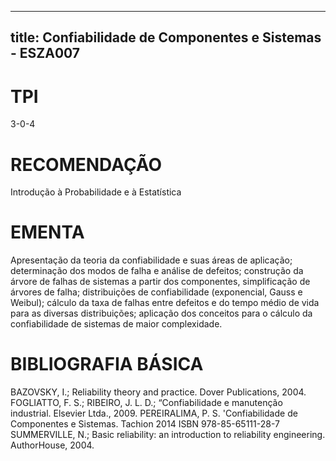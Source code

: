 
---
title: Confiabilidade de Componentes e Sistemas - ESZA007 
---

# TPI

3-0-4

# RECOMENDAÇÃO

Introdução à Probabilidade e à Estatística

# EMENTA

Apresentação da teoria da confiabilidade e suas áreas de aplicação; determinação dos modos de falha e análise de defeitos; construção da árvore de falhas de sistemas a partir dos componentes, simplificação de árvores de falha; distribuições de confiabilidade (exponencial, Gauss e Weibul); cálculo da taxa de falhas entre defeitos e do tempo médio de vida para as diversas distribuições; aplicação dos conceitos para o cálculo da confiabilidade de sistemas de maior complexidade.

# BIBLIOGRAFIA BÁSICA

BAZOVSKY, I.; Reliability theory and practice. Dover Publications, 2004.
FOGLIATTO, F. S.; RIBEIRO, J. L. D.; “Confiabilidade e manutenção industrial. Elsevier Ltda., 2009.
PEREIRALIMA, P. S. 'Confiabilidade de Componentes e Sistemas. Tachion 2014 ISBN 978-85-65111-28-7
SUMMERVILLE, N.; Basic reliability: an introduction to reliability engineering. AuthorHouse, 2004.
        